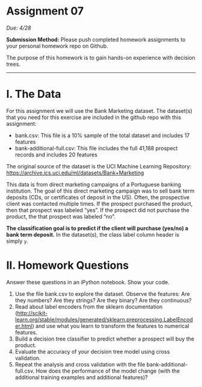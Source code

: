 # Assignment 07

*Due: 4/28*

**Submission Method:** Please push completed homework assignments to
your personal homework repo on Github.

The purpose of this homework is to gain hands-on experience with decision trees.

---

# I. The Data

For this assignment we will use the Bank Marketing dataset. The dataset(s) that you need for this exercise are included in the github repo with this assignment:

- bank.csv: This file is a 10% sample of the total dataset and includes 17 features
- bank-additional-full.csv: This file includes the full 41,188 prospect records and includes 20 features
 
The original source of the dataset is the UCI Machine Learning Repository: https://archive.ics.uci.edu/ml/datasets/Bank+Marketing

This data is from direct marketing campaigns of a Portuguese banking institution. The goal of this direct marketing campaign was to sell bank term deposits (CDs, or certificates of deposit in the US). Often, the prospective client was contacted multiple times. If the prospect purchased the product, then that prospect was labeled “yes”. If the prospect did not purchase the product, the that prospect was labeled “no”.

**The classification goal is to predict if the client will purchase
(yes/no) a bank term deposit.** In the dataset(s), the class label
column header is simply `y`.


# II. Homework Questions

Answer these questions in an iPython notebook. Show your code.

1. Use the file bank.csv to explore the dataset. Observe the features: Are they numbers? Are they strings? Are they binary? Are they continuous?
2. Read about label encoders from the sklearn documentation
   (http://scikit-learn.org/stable/modules/generated/sklearn.preprocessing.LabelEncoder.html) and use what you learn to transform the features to numerical features.
3. Build a decision tree classifier to predict whether a prospect will buy the product.
4. Evaluate the accuracy of your decision tree model using cross validation.
5. Repeat the analysis and cross validation with the file bank-additional-full.csv. How does the performance of the model change (with the additional training examples and additional features)?

